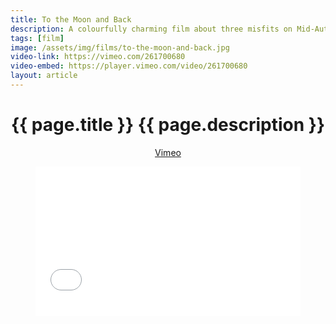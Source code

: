 ```yaml
---
title: To the Moon and Back
description: A colourfully charming film about three misfits on Mid-Autumn Festival. Cinematographer & editor, 2018.
tags: [film]
image: /assets/img/films/to-the-moon-and-back.jpg
video-link: https://vimeo.com/261700680
video-embed: https://player.vimeo.com/video/261700680
layout: article
---
```


<header class="intro">
    <h1 class="details">{{ page.title }}
        <span class="subtitle">{{ page.description }}</span>
    </h1>
    <div class="platforms">
        <a href="{{ page.video-link }}" title="Vimeo">Vimeo</a>
    </div>
    <figure>
        <div style="padding:56.25% 0 0 0;position:relative;"><iframe src="{{ page.video-embed }}?title=0&byline=0&portrait=0" style="position:absolute;top:0;left:0;width:100%;height:100%;" frameborder="0" allow="autoplay; fullscreen" allowfullscreen></iframe></div><script src="https://player.vimeo.com/api/player.js"></script>
    </figure>
</header>